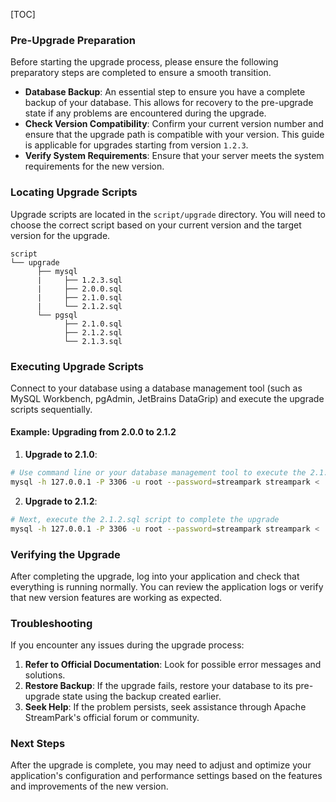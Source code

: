 [TOC]

### Pre-Upgrade Preparation

Before starting the upgrade process, please ensure the following preparatory steps are completed to ensure a smooth transition.

- **Database Backup**: An essential step to ensure you have a complete backup of your database. This allows for recovery to the pre-upgrade state if any problems are encountered during the upgrade.
- **Check Version Compatibility**: Confirm your current version number and ensure that the upgrade path is compatible with your version. This guide is applicable for upgrades starting from version `1.2.3`.
- **Verify System Requirements**: Ensure that your server meets the system requirements for the new version.

### Locating Upgrade Scripts

Upgrade scripts are located in the `script/upgrade` directory. You will need to choose the correct script based on your current version and the target version for the upgrade.

```plaintext
script
└── upgrade
      ├── mysql
      |     ├── 1.2.3.sql
      |     ├── 2.0.0.sql
      |     ├── 2.1.0.sql
      |     └── 2.1.2.sql
      └── pgsql
            ├── 2.1.0.sql
            ├── 2.1.2.sql
            └── 2.1.3.sql
```

### Executing Upgrade Scripts

Connect to your database using a database management tool (such as MySQL Workbench, pgAdmin, JetBrains DataGrip) and execute the upgrade scripts sequentially.

####

#### Example: Upgrading from 2.0.0 to 2.1.2

1. **Upgrade to 2.1.0**:

```bash
# Use command line or your database management tool to execute the 2.1.0.sql script
mysql -h 127.0.0.1 -P 3306 -u root --password=streampark streampark < ./script/upgrade/mysql/2.1.0.sql
```

2. **Upgrade to 2.1.2**:

```bash
# Next, execute the 2.1.2.sql script to complete the upgrade
mysql -h 127.0.0.1 -P 3306 -u root --password=streampark streampark < ./script/upgrade/mysql/2.1.2.sql
```

### Verifying the Upgrade

After completing the upgrade, log into your application and check that everything is running normally. You can review the application logs or verify that new version features are working as expected.

### Troubleshooting

If you encounter any issues during the upgrade process:

1. **Refer to Official Documentation**: Look for possible error messages and solutions.
2. **Restore Backup**: If the upgrade fails, restore your database to its pre-upgrade state using the backup created earlier.
3. **Seek Help**: If the problem persists, seek assistance through Apache StreamPark's official forum or community.

### Next Steps

After the upgrade is complete, you may need to adjust and optimize your application's configuration and performance settings based on the features and improvements of the new version.
